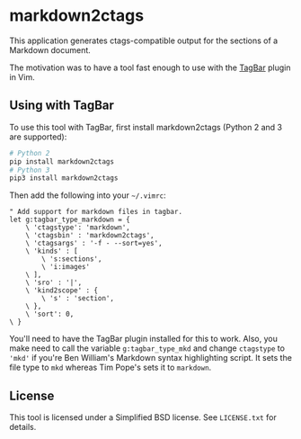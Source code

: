 # markdown2ctags

This application generates ctags-compatible output for the sections of a
Markdown document.

The motivation was to have a tool fast enough to use with the
[TagBar](https://github.com/majutsushi/tagbar) plugin in Vim.

## Using with TagBar

To use this tool with TagBar, first install markdown2ctags (Python 2 and 3 are
supported):

```bash
# Python 2
pip install markdown2ctags
# Python 3
pip3 install markdown2ctags
```

Then add the following into your `~/.vimrc`:

    " Add support for markdown files in tagbar.
    let g:tagbar_type_markdown = {
        \ 'ctagstype': 'markdown',
        \ 'ctagsbin' : 'markdown2ctags',
        \ 'ctagsargs' : '-f - --sort=yes',
        \ 'kinds' : [
            \ 's:sections',
            \ 'i:images'
        \ ],
        \ 'sro' : '|',
        \ 'kind2scope' : {
            \ 's' : 'section',
        \ },
        \ 'sort': 0,
    \ }

You'll need to have the TagBar plugin installed for this to work.  Also, you
make need to call the variable `g:tagbar_type_mkd` and change `ctagstype` to
`'mkd'` if you're Ben William's Markdown syntax highlighting script.  It sets
the file type to `mkd` whereas Tim Pope's sets it to `markdown`.

## License

This tool is licensed under a Simplified BSD license.  See ``LICENSE.txt`` for
details.
